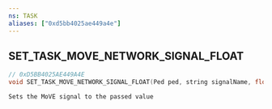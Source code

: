 ```yaml
---
ns: TASK
aliases: ["0xd5bb4025ae449a4e"]
---
```

## SET_TASK_MOVE_NETWORK_SIGNAL_FLOAT

```c
// 0xD5BB4025AE449A4E
void SET_TASK_MOVE_NETWORK_SIGNAL_FLOAT(Ped ped, string signalName, float fSignal);
```

```
Sets the MoVE signal to the passed value
```

